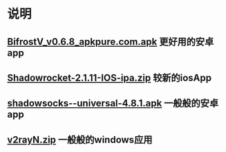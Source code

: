 # 说明
## [BifrostV_v0.6.8_apkpure.com.apk](https://github.com/freeeeeedom/CommonPackage/blob/master/BifrostV_v0.6.8_apkpure.com.apk?raw=true) 更好用的安卓app
## [Shadowrocket-2.1.11-IOS-ipa.zip](https://github.com/freeeeeedom/CommonPackage/blob/master/Shadowrocket-2.1.11-IOS-ipa.zip?raw=true) 较新的iosApp
## [shadowsocks--universal-4.8.1.apk](https://github.com/freeeeeedom/CommonPackage/blob/master/shadowsocks--universal-4.8.1.apk?raw=true) 一般般的安卓app
## [v2rayN.zip](https://github.com/freeeeeedom/CommonPackage/blob/master/v2rayN.zip?raw=true) 一般般的windows应用
